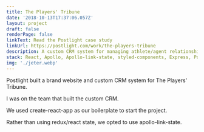 ```yaml
---
title: The Players' Tribune
date: '2018-10-13T17:37:06.057Z'
layout: project
draft: false
renderPage: false
linkText: Read the Postlight case study
linkUrl: https://postlight.com/work/the-players-tribune
description: A custom CRM system for managing athlete/agent relationships and tracking brand equity.
stack: React, Apollo, Apollo-link-state, styled-components, Express, Postgres
img: './jeter.webp'
---
```


Postlight built a brand website and custom CRM system for The Players' Tribune.

I was on the team that built the custom CRM.

We used create-react-app as our boilerplate to start the project.

Rather than using redux/react state, we opted to use apollo-link-state.
